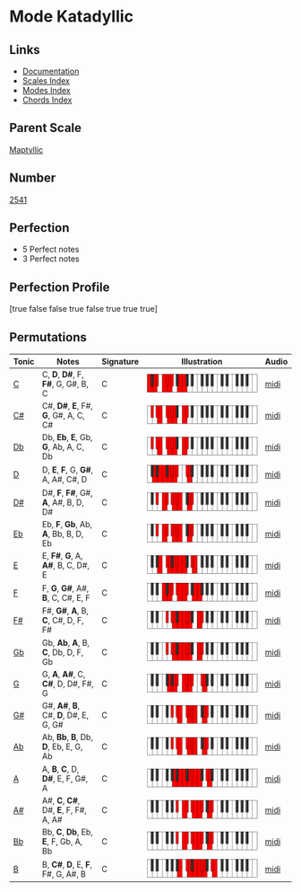 # Mode Katadyllic

## Links

- [Documentation](index.md)
- [Scales Index](Scales.md)
- [Modes Index](Modes.md)
- [Chords Index](Chords.md)

## Parent Scale

[Maptyllic](ScaleMaptyllic.md)

## Number

[2541](https://ianring.com/musictheory/scales/2541)

## Perfection

- 5 Perfect notes
- 3 Perfect notes

## Perfection Profile

[true false false true false true true true]

## Permutations

| Tonic | Notes | Signature | Illustration | Audio |
|-------|-------|-----------|--------------|-------|
| [C](ModeCNaturalKatadyllic.md) | C, **D**, **D#**, F, **F#**, G, G#, B, C | C | ![CNaturalKatadyllic](ModeCNaturalKatadyllic.png) | [midi](https://github.com/edipermadi/music/blob/main/docs/ModeCNaturalKatadyllic.mid?raw=true) |
| [C#](ModeCSharpKatadyllic.md) | C#, **D#**, **E**, F#, **G**, G#, A, C, C# | C | ![CSharpKatadyllic](ModeCSharpKatadyllic.png) | [midi](https://github.com/edipermadi/music/blob/main/docs/ModeCSharpKatadyllic.mid?raw=true) |
| [Db](ModeDFlatKatadyllic.md) | Db, **Eb**, **E**, Gb, **G**, Ab, A, C, Db | C | ![DFlatKatadyllic](ModeDFlatKatadyllic.png) | [midi](https://github.com/edipermadi/music/blob/main/docs/ModeDFlatKatadyllic.mid?raw=true) |
| [D](ModeDNaturalKatadyllic.md) | D, **E**, **F**, G, **G#**, A, A#, C#, D | C | ![DNaturalKatadyllic](ModeDNaturalKatadyllic.png) | [midi](https://github.com/edipermadi/music/blob/main/docs/ModeDNaturalKatadyllic.mid?raw=true) |
| [D#](ModeDSharpKatadyllic.md) | D#, **F**, **F#**, G#, **A**, A#, B, D, D# | C | ![DSharpKatadyllic](ModeDSharpKatadyllic.png) | [midi](https://github.com/edipermadi/music/blob/main/docs/ModeDSharpKatadyllic.mid?raw=true) |
| [Eb](ModeEFlatKatadyllic.md) | Eb, **F**, **Gb**, Ab, **A**, Bb, B, D, Eb | C | ![EFlatKatadyllic](ModeEFlatKatadyllic.png) | [midi](https://github.com/edipermadi/music/blob/main/docs/ModeEFlatKatadyllic.mid?raw=true) |
| [E](ModeENaturalKatadyllic.md) | E, **F#**, **G**, A, **A#**, B, C, D#, E | C | ![ENaturalKatadyllic](ModeENaturalKatadyllic.png) | [midi](https://github.com/edipermadi/music/blob/main/docs/ModeENaturalKatadyllic.mid?raw=true) |
| [F](ModeFNaturalKatadyllic.md) | F, **G**, **G#**, A#, **B**, C, C#, E, F | C | ![FNaturalKatadyllic](ModeFNaturalKatadyllic.png) | [midi](https://github.com/edipermadi/music/blob/main/docs/ModeFNaturalKatadyllic.mid?raw=true) |
| [F#](ModeFSharpKatadyllic.md) | F#, **G#**, **A**, B, **C**, C#, D, F, F# | C | ![FSharpKatadyllic](ModeFSharpKatadyllic.png) | [midi](https://github.com/edipermadi/music/blob/main/docs/ModeFSharpKatadyllic.mid?raw=true) |
| [Gb](ModeGFlatKatadyllic.md) | Gb, **Ab**, **A**, B, **C**, Db, D, F, Gb | C | ![GFlatKatadyllic](ModeGFlatKatadyllic.png) | [midi](https://github.com/edipermadi/music/blob/main/docs/ModeGFlatKatadyllic.mid?raw=true) |
| [G](ModeGNaturalKatadyllic.md) | G, **A**, **A#**, C, **C#**, D, D#, F#, G | C | ![GNaturalKatadyllic](ModeGNaturalKatadyllic.png) | [midi](https://github.com/edipermadi/music/blob/main/docs/ModeGNaturalKatadyllic.mid?raw=true) |
| [G#](ModeGSharpKatadyllic.md) | G#, **A#**, **B**, C#, **D**, D#, E, G, G# | C | ![GSharpKatadyllic](ModeGSharpKatadyllic.png) | [midi](https://github.com/edipermadi/music/blob/main/docs/ModeGSharpKatadyllic.mid?raw=true) |
| [Ab](ModeAFlatKatadyllic.md) | Ab, **Bb**, **B**, Db, **D**, Eb, E, G, Ab | C | ![AFlatKatadyllic](ModeAFlatKatadyllic.png) | [midi](https://github.com/edipermadi/music/blob/main/docs/ModeAFlatKatadyllic.mid?raw=true) |
| [A](ModeANaturalKatadyllic.md) | A, **B**, **C**, D, **D#**, E, F, G#, A | C | ![ANaturalKatadyllic](ModeANaturalKatadyllic.png) | [midi](https://github.com/edipermadi/music/blob/main/docs/ModeANaturalKatadyllic.mid?raw=true) |
| [A#](ModeASharpKatadyllic.md) | A#, **C**, **C#**, D#, **E**, F, F#, A, A# | C | ![ASharpKatadyllic](ModeASharpKatadyllic.png) | [midi](https://github.com/edipermadi/music/blob/main/docs/ModeASharpKatadyllic.mid?raw=true) |
| [Bb](ModeBFlatKatadyllic.md) | Bb, **C**, **Db**, Eb, **E**, F, Gb, A, Bb | C | ![BFlatKatadyllic](ModeBFlatKatadyllic.png) | [midi](https://github.com/edipermadi/music/blob/main/docs/ModeBFlatKatadyllic.mid?raw=true) |
| [B](ModeBNaturalKatadyllic.md) | B, **C#**, **D**, E, **F**, F#, G, A#, B | C | ![BNaturalKatadyllic](ModeBNaturalKatadyllic.png) | [midi](https://github.com/edipermadi/music/blob/main/docs/ModeBNaturalKatadyllic.mid?raw=true) |
